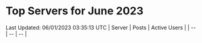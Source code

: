 # Top Servers for June 2023
Last Updated: 06/01/2023 03:35:13 UTC
| Server | Posts | Active Users |
| -- | -- | -- |
